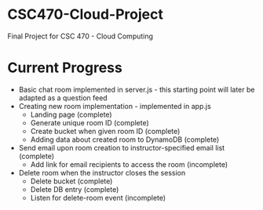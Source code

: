 # CSC470-Cloud-Project
Final Project for CSC 470 - Cloud Computing

# Current Progress
- Basic chat room implemented in server.js - this starting point will later be adapted as a question feed
- Creating new room implementation - implemented in app.js
  - Landing page (complete)
  - Generate unique room ID (complete)
  - Create bucket when given room ID (complete)
  - Adding data about created room to DynamoDB (complete)
- Send email upon room creation to instructor-specified email list (complete)
  - Add link for email recipients to access the room (incomplete)
- Delete room when the instructor closes the session 
  - Delete bucket (complete)
  - Delete DB entry (complete)
  - Listen for delete-room event (incomplete)
